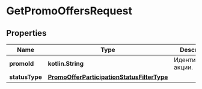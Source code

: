 
# GetPromoOffersRequest

## Properties
| Name | Type | Description | Notes |
| ------------ | ------------- | ------------- | ------------- |
| **promoId** | **kotlin.String** | Идентификатор акции. |  |
| **statusType** | [**PromoOfferParticipationStatusFilterType**](PromoOfferParticipationStatusFilterType.md) |  |  [optional] |



